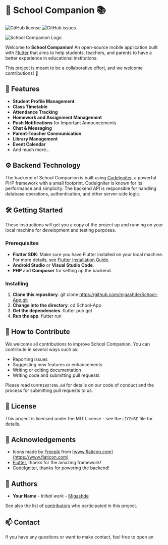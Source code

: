 # 🏫 School Companion 📚

![GitHub license](https://img.shields.io/badge/license-MIT-blue.svg)
![GitHub issues](https://img.shields.io/github/issues/migashde/School-App.svg)

![School Companion Logo](./assets/logo.png)

Welcome to **School Companion**! An open-source mobile application built with [Flutter](https://flutter.dev/) that aims to help students, teachers, and parents to have a better experience in educational institutions.

This project is meant to be a collaborative effort, and we welcome contributions! 🌟

## 🚀 Features

- **Student Profile Management**
- **Class Timetable**
- **Attendance Tracking**
- **Homework and Assignment Management**
- **Push Notifications** for Important Announcements
- **Chat & Messaging**
- **Parent-Teacher Communication**
- **Library Management**
- **Event Calendar**
- And much more...

## ⚙️ Backend Technology

The backend of School Companion is built using [CodeIgniter](https://codeigniter.com/), a powerful PHP framework with a small footprint. CodeIgniter is known for its performance and simplicity. The backend API is responsible for handling database operations, authentication, and other server-side logic.

## 🛠 Getting Started

These instructions will get you a copy of the project up and running on your local machine for development and testing purposes.

### Prerequisites

- **Flutter SDK**: Make sure you have Flutter installed on your local machine. For more details, see [Flutter Installation Guide](https://flutter.dev/docs/get-started/install).
- **Android Studio** or **Visual Studio Code**.
- **PHP** and **Composer** for setting up the backend.

### Installing

1. **Clone this repository**.
git clone https://github.com/migashde/School-App.git
2.  **Change into the directory**.
cd School-App
3. **Get the dependencies**.
flutter pub get
4. **Run the app**.
flutter run


## 🌟 How to Contribute

We welcome all contributions to improve School Companion. You can contribute in several ways such as:

- Reporting issues
- Suggesting new features or enhancements
- Writing or editing documentation
- Writing code and submitting pull requests

Please read `CONTRIBUTING.md` for details on our code of conduct and the process for submitting pull requests to us.

## 📝 License

This project is licensed under the MIT License - see the `LICENSE` file for details.

## 🤝 Acknowledgements

- Icons made by [Freepik](https://www.freepik.com) from [www.flaticon.com](https://www.flaticon.com)
- [Flutter](https://flutter.dev/), thanks for the amazing framework!
- [CodeIgniter](https://codeigniter.com/), thanks for powering the backend!

## 🤖 Authors

- **Your Name** - *Initial work* - [Migashde](https://github.com/migashde)

See also the list of [contributors](https://github.com/migashde/School-App/contributors) who participated in this project.

## 📫 Contact

If you have any questions or want to make contact, feel free to open an
